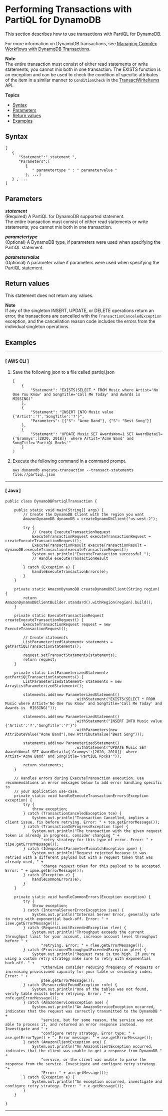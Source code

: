 # Performing Transactions with PartiQL for DynamoDB<a name="ql-reference.multiplestatements.transactions"></a>

This section describes how to use transactions with PartiQL for DynamoDB\.

For more information on DynamoDB transactions, see [Managing Complex Workflows with DynamoDB Transactions](https://docs.aws.amazon.com/amazondynamodb/latest/developerguide/transactions.html)\.

**Note**  
The entire transaction must consist of either read statements or write statements; you cannot mix both in one transaction\. The EXISTS function is an exception and can be used to check the condition of specific attributes of the item in a similar manner to `ConditionCheck` in the [TransactWriteItems](https://docs.aws.amazon.com/amazondynamodb/latest/developerguide/transaction-apis.html#transaction-apis-txwriteitems) API\. 

**Topics**
+ [Syntax](#ql-reference.multiplestatements.transactions.syntax)
+ [Parameters](#ql-reference.multiplestatements.transactions.parameters)
+ [Return values](#ql-reference.multiplestatements.transactions.return)
+ [Examples](#ql-reference.multiplestatements.transactions.examples)

## Syntax<a name="ql-reference.multiplestatements.transactions.syntax"></a>

```
[
   {
      "Statement":" statement ",
      "Parameters":[
         {
            " parametertype " : " parametervalue "
         }, ...]
   } , ...
]
```

## Parameters<a name="ql-reference.multiplestatements.transactions.parameters"></a>

***statement***  
\(Required\) A PartiQL for DynamoDB supported statement\.  
The entire transaction must consist of either read statements or write statements; you cannot mix both in one transaction\.

***parametertype***  
\(Optional\) A DynamoDB type, if parameters were used when specifying the PartiQL statement\.

***parametervalue***  
\(Optional\) A parameter value if parameters were used when specifying the PartiQL statement\.

## Return values<a name="ql-reference.multiplestatements.transactions.return"></a>

This statement does not return any values\.

**Note**  
If any of the singleton INSERT, UPDATE, or DELETE operations return an error, the transactions are cancelled with the `TransactionCanceledException` exception, and the cancellation reason code includes the errors from the individual singleton operations\.

## Examples<a name="ql-reference.multiplestatements.transactions.examples"></a>

------
#### [ AWS CLI ]

1. Save the following json to a file called partiql\.json

   ```
   [
       {
           "Statement": "EXISTS(SELECT * FROM Music where Artist='No One You Know' and SongTitle='Call Me Today' and Awards is  MISSING)"
       },
       {
           "Statement": "INSERT INTO Music value {'Artist':'?','SongTitle':'?'}",
           "Parameters": [{"S": "Acme Band"}, {"S": "Best Song"}]
       },
       {
           "Statement": "UPDATE Music SET AwardsWon=1 SET AwardDetail={'Grammys':[2020, 2018]}  where Artist='Acme Band' and SongTitle='PartiQL Rocks'"
       }
   ]
   ```

1. Execute the following command in a command prompt\.

   ```
   aws dynamodb execute-transaction --transact-statements  file://partiql.json
   ```

------
#### [ Java ]

```
public class DynamoDBPartiqlTransaction {

    public static void main(String[] args) {
        // Create the DynamoDB Client with the region you want
        AmazonDynamoDB dynamoDB = createDynamoDbClient("us-west-2");
        
        try {
            // Create ExecuteTransactionRequest
            ExecuteTransactionRequest executeTransactionRequest = createExecuteTransactionRequest();
            ExecuteTransactionResult executeTransactionResult = dynamoDB.executeTransaction(executeTransactionRequest);
            System.out.println("ExecuteTransaction successful.");
            // Handle executeTransactionResult

        } catch (Exception e) {
            handleExecuteTransactionErrors(e);
        }
    }

    private static AmazonDynamoDB createDynamoDbClient(String region) {
        return AmazonDynamoDBClientBuilder.standard().withRegion(region).build();
    }

    private static ExecuteTransactionRequest createExecuteTransactionRequest() {
        ExecuteTransactionRequest request = new ExecuteTransactionRequest();
        
        // Create statements
        ListParameterizedStatement> statements = getPartiQLTransactionStatements();

        request.setTransactStatements(statements);
        return request;
    }

    private static ListParameterizedStatement> getPartiQLTransactionStatements() {
        ListParameterizedStatement> statements = new ArrayListParameterizedStatement>();

        statements.add(new ParameterizedStatement()
                               .withStatement("EXISTS(SELECT * FROM Music where Artist='No One You Know' and SongTitle='Call Me Today' and Awards is  MISSING)"));

        statements.add(new ParameterizedStatement()
                               .withStatement("INSERT INTO Music value {'Artist':'?','SongTitle':'?'}")
                               .withParameters(new AttributeValue("Acme Band"),new AttributeValue("Best Song")));

        statements.add(new ParameterizedStatement()
                               .withStatement("UPDATE Music SET AwardsWon=1 SET AwardDetail={'Grammys':[2020, 2018]}  where Artist='Acme Band' and SongTitle='PartiQL Rocks'"));

        return statements;
    }

    // Handles errors during ExecuteTransaction execution. Use recommendations in error messages below to add error handling specific to 
    // your application use-case.
    private static void handleExecuteTransactionErrors(Exception exception) {
        try {
            throw exception;
        } catch (TransactionCanceledException tce) {
            System.out.println("Transaction Cancelled, implies a client issue, fix before retrying. Error: " + tce.getErrorMessage());
        } catch (TransactionInProgressException tipe) {
            System.out.println("The transaction with the given request token is already in progress, consider changing " +
                "retry strategy for this type of error. Error: " + tipe.getErrorMessage());
        } catch (IdempotentParameterMismatchException ipme) {
            System.out.println("Request rejected because it was retried with a different payload but with a request token that was already used, " +
                "change request token for this payload to be accepted. Error: " + ipme.getErrorMessage());
        } catch (Exception e) {
            handleCommonErrors(e);
        }
    }

    private static void handleCommonErrors(Exception exception) {
        try {
            throw exception;
        } catch (InternalServerErrorException isee) {
            System.out.println("Internal Server Error, generally safe to retry with exponential back-off. Error: " + isee.getErrorMessage());
        } catch (RequestLimitExceededException rlee) {
            System.out.println("Throughput exceeds the current throughput limit for your account, increase account level throughput before " + 
                "retrying. Error: " + rlee.getErrorMessage());
        } catch (ProvisionedThroughputExceededException ptee) {
            System.out.println("Request rate is too high. If you're using a custom retry strategy make sure to retry with exponential back-off. " +
                "Otherwise consider reducing frequency of requests or increasing provisioned capacity for your table or secondary index. Error: " + 
                ptee.getErrorMessage());
        } catch (ResourceNotFoundException rnfe) {
            System.out.println("One of the tables was not found, verify table exists before retrying. Error: " + rnfe.getErrorMessage());
        } catch (AmazonServiceException ase) {
            System.out.println("An AmazonServiceException occurred, indicates that the request was correctly transmitted to the DynamoDB " + 
                "service, but for some reason, the service was not able to process it, and returned an error response instead. Investigate and " +
                "configure retry strategy. Error type: " + ase.getErrorType() + ". Error message: " + ase.getErrorMessage());
        } catch (AmazonClientException ace) {
            System.out.println("An AmazonClientException occurred, indicates that the client was unable to get a response from DynamoDB " +
                "service, or the client was unable to parse the response from the service. Investigate and configure retry strategy. "+
                "Error: " + ace.getMessage());
        } catch (Exception e) {
            System.out.println("An exception occurred, investigate and configure retry strategy. Error: " + e.getMessage());
        }
    }

}
```

------